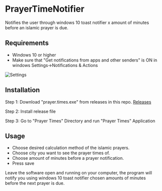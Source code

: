 # PrayerTimeNotifier
Notifies the user through windows 10 toast notifier x amount of minutes 
before an islamic prayer is due.


## Requirements
* Windows 10 or higher
* Make sure that "Get notifications from apps and other senders" is ON in windows Settings->Notifications & Actions

![Settings](https://user-images.githubusercontent.com/57298459/210359508-6f148ed9-c713-455d-b29d-4f992b597b8c.PNG)


## Installation

Step 1: Download "prayer.times.exe" from releases in this repo.
[Releases](https://github.com/PoloMalone/PrayerTimeNotifier/releases)

Step 2: Install release file

Step 3: Go to "Prayer Times" Directory and run "Prayer Times" Application


## Usage

* Choose desired calculation method of the islamic prayers.
* Choose city you want to see the prayer times of.
* Choose amount of minutes before a prayer notification.
* Press save

Leave the software open and running on your computer, the program will notify you using windows 10 toast notifier chosen amounts of minutes before the next prayer is due.
